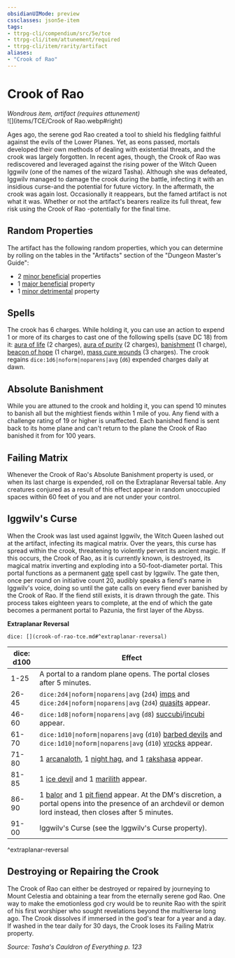 ```yaml
---
obsidianUIMode: preview
cssclasses: json5e-item
tags:
- ttrpg-cli/compendium/src/5e/tce
- ttrpg-cli/item/attunement/required
- ttrpg-cli/item/rarity/artifact
aliases: 
- "Crook of Rao"
---
```

# Crook of Rao
*Wondrous item, artifact (requires attunement)*  
![](items/TCE/Crook of Rao.webp#right)


Ages ago, the serene god Rao created a tool to shield his fledgling faithful against the evils of the Lower Planes. Yet, as eons passed, mortals developed their own methods of dealing with existential threats, and the crook was largely forgotten. In recent ages, though, the Crook of Rao was rediscovered and leveraged against the rising power of the Witch Queen Iggwilv (one of the names of the wizard Tasha). Although she was defeated, Iggwilv managed to damage the crook during the battle, infecting it with an insidious curse-and the potential for future victory. In the aftermath, the crook was again lost. Occasionally it reappears, but the famed artifact is not what it was. Whether or not the artifact's bearers realize its full threat, few risk using the Crook of Rao -potentially for the final time.

## Random Properties

The artifact has the following random properties, which you can determine by rolling on the tables in the "Artifacts" section of the "Dungeon Master's Guide":

- 2 [minor beneficial](/3-Mechanics/CLI/tables/artifact-properties-minor-beneficial-properties.md) properties  
- 1 [major beneficial](/3-Mechanics/CLI/tables/artifact-properties-major-beneficial-properties.md) property  
- 1 [minor detrimental](/3-Mechanics/CLI/tables/artifact-properties-minor-detrimental-properties.md) property  

## Spells

The crook has 6 charges. While holding it, you can use an action to expend 1 or more of its charges to cast one of the following spells (save DC 18) from it: [aura of life](/3-Mechanics/CLI/spells/aura-of-life-xphb.md) (2 charges), [aura of purity](/3-Mechanics/CLI/spells/aura-of-purity-xphb.md) (2 charges), [banishment](/3-Mechanics/CLI/spells/banishment-xphb.md) (1 charge), [beacon of hope](/3-Mechanics/CLI/spells/beacon-of-hope-xphb.md) (1 charge), [mass cure wounds](/3-Mechanics/CLI/spells/mass-cure-wounds-xphb.md) (3 charges). The crook regains `dice:1d6|noform|noparens|avg` (`d6`) expended charges daily at dawn.

## Absolute Banishment

While you are attuned to the crook and holding it, you can spend 10 minutes to banish all but the mightiest fiends within 1 mile of you. Any fiend with a challenge rating of 19 or higher is unaffected. Each banished fiend is sent back to its home plane and can't return to the plane the Crook of Rao banished it from for 100 years.

## Failing Matrix

Whenever the Crook of Rao's Absolute Banishment property is used, or when its last charge is expended, roll on the Extraplanar Reversal table. Any creatures conjured as a result of this effect appear in random unoccupied spaces within 60 feet of you and are not under your control.

## Iggwilv's Curse

When the Crook was last used against Iggwilv, the Witch Queen lashed out at the artifact, infecting its magical matrix. Over the years, this curse has spread within the crook, threatening to violently pervert its ancient magic. If this occurs, the Crook of Rao, as it is currently known, is destroyed, its magical matrix inverting and exploding into a 50-foot-diameter portal. This portal functions as a permanent [gate](/3-Mechanics/CLI/spells/gate-xphb.md) spell cast by Iggwilv. The gate then, once per round on initiative count 20, audibly speaks a fiend's name in Iggwilv's voice, doing so until the gate calls on every fiend ever banished by the Crook of Rao. If the fiend still exists, it is drawn through the gate. This process takes eighteen years to complete, at the end of which the gate becomes a permanent portal to Pazunia, the first layer of the Abyss.

**Extraplanar Reversal**

`dice: [](crook-of-rao-tce.md#^extraplanar-reversal)`

| dice: d100 | Effect |
|------------|--------|
| 1-25 | A portal to a random plane opens. The portal closes after 5 minutes. |
| 26-45 | `dice:2d4\|noform\|noparens\|avg` (`2d4`) [imps](/3-Mechanics/CLI/bestiary/fiend/imp-xmm.md) and `dice:2d4\|noform\|noparens\|avg` (`2d4`) [quasits](/3-Mechanics/CLI/bestiary/fiend/quasit-xmm.md) appear. |
| 46-60 | `dice:1d8\|noform\|noparens\|avg` (`d8`) [succubi](/3-Mechanics/CLI/bestiary/fiend/succubus-xmm.md)/[incubi](/3-Mechanics/CLI/bestiary/fiend/incubus-xmm.md) appear. |
| 61-70 | `dice:1d10\|noform\|noparens\|avg` (`d10`) [barbed devils](/3-Mechanics/CLI/bestiary/fiend/barbed-devil-xmm.md) and `dice:1d10\|noform\|noparens\|avg` (`d10`) [vrocks](/3-Mechanics/CLI/bestiary/fiend/vrock-xmm.md) appear. |
| 71-80 | 1 [arcanaloth](/3-Mechanics/CLI/bestiary/fiend/arcanaloth-xmm.md), 1 [night hag](/3-Mechanics/CLI/bestiary/fiend/night-hag-xmm.md), and 1 [rakshasa](/3-Mechanics/CLI/bestiary/fiend/rakshasa-xmm.md) appear. |
| 81-85 | 1 [ice devil](/3-Mechanics/CLI/bestiary/fiend/ice-devil-xmm.md) and 1 [marilith](/3-Mechanics/CLI/bestiary/fiend/marilith-xmm.md) appear. |
| 86-90 | 1 [balor](/3-Mechanics/CLI/bestiary/fiend/balor-xmm.md) and 1 [pit fiend](/3-Mechanics/CLI/bestiary/fiend/pit-fiend-xmm.md) appear. At the DM's discretion, a portal opens into the presence of an archdevil or demon lord instead, then closes after 5 minutes. |
| 91-00 | Iggwilv's Curse (see the Iggwilv's Curse property). |
^extraplanar-reversal

## Destroying or Repairing the Crook

The Crook of Rao can either be destroyed or repaired by journeying to Mount Celestia and obtaining a tear from the eternally serene god Rao. One way to make the emotionless god cry would be to reunite Rao with the spirit of his first worshiper who sought revelations beyond the multiverse long ago. The Crook dissolves if immersed in the god's tear for a year and a day. If washed in the tear daily for 30 days, the Crook loses its Failing Matrix property.

*Source: Tasha's Cauldron of Everything p. 123*